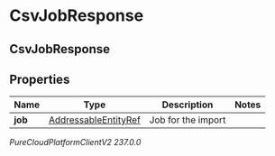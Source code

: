 # CsvJobResponse

## CsvJobResponse

## Properties

|Name | Type | Description | Notes|
|------------ | ------------- | ------------- | -------------|
| **job** | [AddressableEntityRef](AddressableEntityRef) | Job for the import | |



_PureCloudPlatformClientV2 237.0.0_
